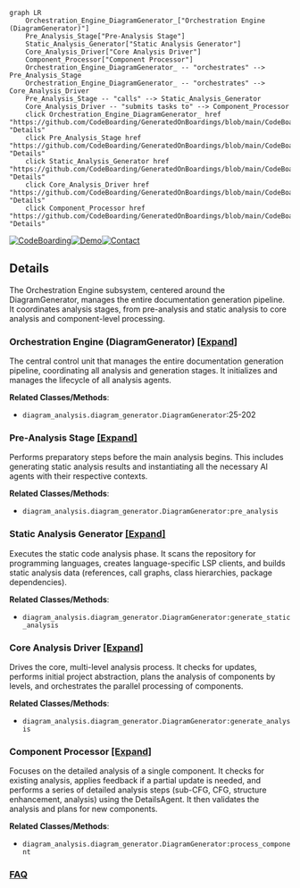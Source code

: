```mermaid
graph LR
    Orchestration_Engine_DiagramGenerator_["Orchestration Engine (DiagramGenerator)"]
    Pre_Analysis_Stage["Pre-Analysis Stage"]
    Static_Analysis_Generator["Static Analysis Generator"]
    Core_Analysis_Driver["Core Analysis Driver"]
    Component_Processor["Component Processor"]
    Orchestration_Engine_DiagramGenerator_ -- "orchestrates" --> Pre_Analysis_Stage
    Orchestration_Engine_DiagramGenerator_ -- "orchestrates" --> Core_Analysis_Driver
    Pre_Analysis_Stage -- "calls" --> Static_Analysis_Generator
    Core_Analysis_Driver -- "submits tasks to" --> Component_Processor
    click Orchestration_Engine_DiagramGenerator_ href "https://github.com/CodeBoarding/GeneratedOnBoardings/blob/main/CodeBoarding/Orchestration_Engine_DiagramGenerator_.md" "Details"
    click Pre_Analysis_Stage href "https://github.com/CodeBoarding/GeneratedOnBoardings/blob/main/CodeBoarding/Pre_Analysis_Stage.md" "Details"
    click Static_Analysis_Generator href "https://github.com/CodeBoarding/GeneratedOnBoardings/blob/main/CodeBoarding/Static_Analysis_Generator.md" "Details"
    click Core_Analysis_Driver href "https://github.com/CodeBoarding/GeneratedOnBoardings/blob/main/CodeBoarding/Core_Analysis_Driver.md" "Details"
    click Component_Processor href "https://github.com/CodeBoarding/GeneratedOnBoardings/blob/main/CodeBoarding/Component_Processor.md" "Details"
```

[![CodeBoarding](https://img.shields.io/badge/Generated%20by-CodeBoarding-9cf?style=flat-square)](https://github.com/CodeBoarding/GeneratedOnBoardings)[![Demo](https://img.shields.io/badge/Try%20our-Demo-blue?style=flat-square)](https://www.codeboarding.org/demo)[![Contact](https://img.shields.io/badge/Contact%20us%20-%20contact@codeboarding.org-lightgrey?style=flat-square)](mailto:contact@codeboarding.org)

## Details

The Orchestration Engine subsystem, centered around the DiagramGenerator, manages the entire documentation generation pipeline. It coordinates analysis stages, from pre-analysis and static analysis to core analysis and component-level processing.

### Orchestration Engine (DiagramGenerator) [[Expand]](./Orchestration_Engine_DiagramGenerator_.md)
The central control unit that manages the entire documentation generation pipeline, coordinating all analysis and generation stages. It initializes and manages the lifecycle of all analysis agents.


**Related Classes/Methods**:

- `diagram_analysis.diagram_generator.DiagramGenerator`:25-202


### Pre-Analysis Stage [[Expand]](./Pre_Analysis_Stage.md)
Performs preparatory steps before the main analysis begins. This includes generating static analysis results and instantiating all the necessary AI agents with their respective contexts.


**Related Classes/Methods**:

- `diagram_analysis.diagram_generator.DiagramGenerator:pre_analysis`


### Static Analysis Generator [[Expand]](./Static_Analysis_Generator.md)
Executes the static code analysis phase. It scans the repository for programming languages, creates language-specific LSP clients, and builds static analysis data (references, call graphs, class hierarchies, package dependencies).


**Related Classes/Methods**:

- `diagram_analysis.diagram_generator.DiagramGenerator:generate_static_analysis`


### Core Analysis Driver [[Expand]](./Core_Analysis_Driver.md)
Drives the core, multi-level analysis process. It checks for updates, performs initial project abstraction, plans the analysis of components by levels, and orchestrates the parallel processing of components.


**Related Classes/Methods**:

- `diagram_analysis.diagram_generator.DiagramGenerator:generate_analysis`


### Component Processor [[Expand]](./Component_Processor.md)
Focuses on the detailed analysis of a single component. It checks for existing analysis, applies feedback if a partial update is needed, and performs a series of detailed analysis steps (sub-CFG, CFG, structure enhancement, analysis) using the DetailsAgent. It then validates the analysis and plans for new components.


**Related Classes/Methods**:

- `diagram_analysis.diagram_generator.DiagramGenerator:process_component`




### [FAQ](https://github.com/CodeBoarding/GeneratedOnBoardings/tree/main?tab=readme-ov-file#faq)